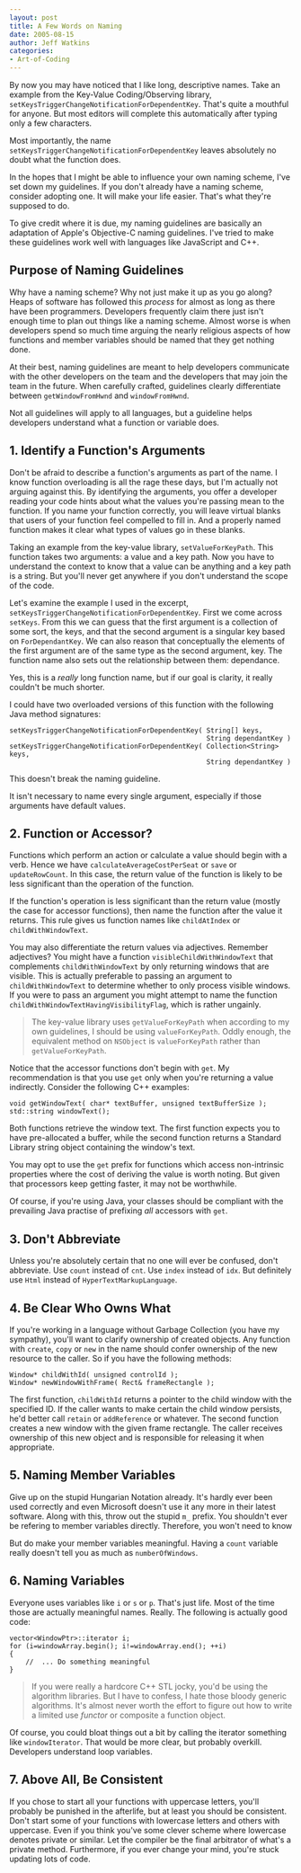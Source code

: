 ```yaml
---
layout: post
title: A Few Words on Naming
date: 2005-08-15
author: Jeff Watkins
categories:
- Art-of-Coding
---
```


By now you may have noticed that I like long, descriptive names. Take an example from the Key-Value Coding/Observing library, `setKeysTriggerChangeNotificationForDependentKey`. That's quite a mouthful for anyone. But most editors will complete this automatically after typing only a few characters.

Most importantly, the name `setKeysTriggerChangeNotificationForDependentKey` leaves absolutely no doubt what the function does.

In the hopes that I might be able to influence your own naming scheme, I've set down my guidelines. If you don't already have a naming scheme, consider adopting one. It will make your life easier. That's what they're supposed to do.
<!--more-->
To give credit where it is due, my naming guidelines are basically an adaptation of Apple's Objective-C naming guidelines. I've tried to make these guidelines work well with languages like JavaScript and C++.

## Purpose of Naming Guidelines ##

Why have a naming scheme? Why not just make it up as you go along? Heaps of software has followed this *process* for almost as long as there have been programmers. Developers frequently claim there just isn't enough time to plan out things like a naming scheme. Almost worse is when developers spend so much time arguing the nearly religious aspects of how functions and member variables should be named that they get nothing done.

At their best, naming guidelines are meant to help developers communicate with the other developers on the team and the developers that may join the team in the future. When carefully crafted, guidelines clearly differentiate between `getWindowFromHwnd` and `windowFromHwnd`.

Not all guidelines will apply to all languages, but a guideline helps developers understand what a function or variable does.

## 1. Identify a Function's Arguments ##

Don't be afraid to describe a function's arguments as part of the name. I know function overloading is all the rage these days, but I'm actually not arguing against this. By identifying the arguments, you offer a developer reading your code hints about what the values you're passing mean to the function. If you name your function correctly, you will leave virtual blanks that users of your function feel compelled to fill in. And a properly named function makes it clear what types of values go in these blanks.

Taking an example from the key-value library, `setValueForKeyPath`. This function takes two arguments: a value and a key path. Now you have to understand the context to know that a value can be anything and a key path is a string. But you'll never get anywhere if you don't understand the scope of the code.

Let's examine the example I used in the excerpt, `setKeysTriggerChangeNotificationForDependentKey`. First we come across `setKeys`. From this we can guess that the first argument is a collection of some sort, the keys, and that the second argument is a singular key based on `ForDependantKey`. We can also reason that conceptually the elements of the first argument are of the same type as the second argument, key. The function name also sets out the relationship between them: dependance.

Yes, this is a *really* long function name, but if our goal is clarity, it really couldn't be much shorter.

I could have two overloaded versions of this function with the following Java method signatures:

	setKeysTriggerChangeNotificationForDependentKey( String[] keys,
													 String dependantKey )
	setKeysTriggerChangeNotificationForDependentKey( Collection<String> keys,
													 String dependantKey )

This doesn't break the naming guideline.

It isn't necessary to name every single argument, especially if those arguments have default values.

## 2. Function or Accessor? ##

Functions which perform an action or calculate a value should begin with a verb. Hence we have `calculateAverageCostPerSeat` or `save` or `updateRowCount`. In this case, the return value of the function is likely to be less significant than the operation of the function.

If the function's operation is less significant than the return value (mostly the case for accessor functions), then name the function after the value it returns. This rule gives us function names like `childAtIndex` or `childWithWindowText`.

You may also differentiate the return values via adjectives. Remember adjectives? You might have a function `visibleChildWithWindowText` that complements `childWithWindowText` by only returning windows that are visible. This is actually preferable to passing an argument to `childWithWindowText` to determine whether to only process visible windows. If you were to pass an argument you might attempt to name the function `childWithWindowTextHavingVisibilityFlag`, which is rather ungainly.

> The key-value library uses `getValueForKeyPath` when according to my own guidelines, I should be using `valueForKeyPath`. Oddly enough, the equivalent method on `NSObject` is `valueForKeyPath` rather than `getValueForKeyPath`.

Notice that the accessor functions don't begin with `get`. My recommendation is that you use `get` only when you're returning a value indirectly. Consider the following C++ examples:

	void getWindowText( char* textBuffer, unsigned textBufferSize );
	std::string windowText();

Both functions retrieve the window text. The first function expects you to have pre-allocated a buffer, while the second function returns a Standard Library string object containing the window's text.

You may opt to use the `get` prefix for functions which access non-intrinsic properties where the cost of deriving the value is worth noting. But given that processors keep getting faster, it may not be worthwhile.

Of course, if you're using Java, your classes should be compliant with the prevailing Java practise of prefixing *all* accessors with `get`.

## 3. Don't Abbreviate ##

Unless you're absolutely certain that no one will ever be confused, don't abbreviate. Use `count` instead of `cnt`. Use `index` instead of `idx`. But definitely use `Html` instead of `HyperTextMarkupLanguage`.

## 4. Be Clear Who Owns What ##

If you're working in a language without Garbage Collection (you have my sympathy), you'll want to clarify ownership of created objects. Any function with `create`, `copy` or `new` in the name should confer ownership of the new resource to the caller. So if you have the following methods:

	Window* childWithId( unsigned controlId );
	Window* newWindowWithFrame( Rect& frameRectangle );

The first function, `childWithId` returns a pointer to the child window with the specified ID. If the caller wants to make certain the child window persists, he'd better call `retain` or `addReference` or whatever. The second function creates a new window with the given frame rectangle. The caller receives ownership of this new object and is responsible for releasing it when appropriate.

## 5. Naming Member Variables ##

Give up on the stupid Hungarian Notation already. It's hardly ever been used correctly and even Microsoft doesn't use it any more in their latest software. Along with this, throw out the stupid `m_` prefix. You shouldn't ever be refering to member variables directly. Therefore, you won't need to know 

But do make your member variables meaningful. Having a `count` variable really doesn't tell you as much as `numberOfWindows`.

## 6. Naming Variables ##

Everyone uses variables like `i` or `s` or `p`. That's just life. Most of the time those are actually meaningful names. Really. The following is actually good code:

	vector<WindowPtr>::iterator i;
	for (i=windowArray.begin(); i!=windowArray.end(); ++i)
	{
		//	... Do something meaningful
	}

> If you were really a hardcore C++ STL jocky, you'd be using the algorithm libraries. But I have to confess, I hate those bloody generic algorithms. It's almost never worth the effort to figure out how to write a limited use *functor* or composite a function object.

Of course, you could bloat things out a bit by calling the iterator something like `windowIterator`. That would be more clear, but probably overkill. Developers understand loop variables.

## 7. Above All, Be Consistent ##

If you chose to start all your functions with uppercase letters, you'll probably be punished in the afterlife, but at least you should be consistent. Don't start some of your functions with lowercase letters and others with uppercase. Even if you think you've some clever scheme where lowercase denotes private or similar. Let the compiler be the final arbitrator of what's a private method. Furthermore, if you ever change your mind, you're stuck updating lots of code.
